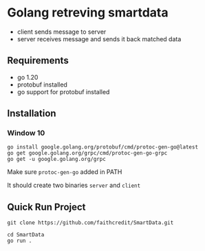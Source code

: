# Golang retreving smartdata

- client sends message to server
- server receives message and sends it back matched data

## Requirements

- go 1.20
- protobuf installed
- go support for protobuf installed

## Installation

### Window 10

```
go install google.golang.org/protobuf/cmd/protoc-gen-go@latest
go get google.golang.org/grpc/cmd/protoc-gen-go-grpc
go get -u google.golang.org/grpc
```

Make sure ```protoc-gen-go``` added in PATH

It should create two binaries `server` and `client`

## Quick Run Project
```
git clone https://github.com/faithcredit/SmartData.git

cd SmartData
go run .
```
